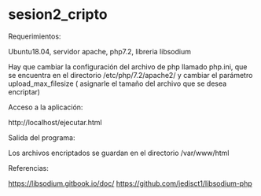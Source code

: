 # sesion2_cripto

Requerimientos:

Ubuntu18.04, servidor apache, php7.2, libreria libsodium

Hay que cambiar la configuración del archivo de php llamado php.ini, que se encuentra en el directorio /etc/php/7.2/apache2/ y cambiar el parámetro upload_max_filesize ( asignarle el tamaño del archivo que se desea encriptar) 

Acceso a la aplicación:

http://localhost/ejecutar.html

Salida del programa:

Los archivos encriptados se guardan en el directorio /var/www/html


Referencias:

https://libsodium.gitbook.io/doc/
https://github.com/jedisct1/libsodium-php
